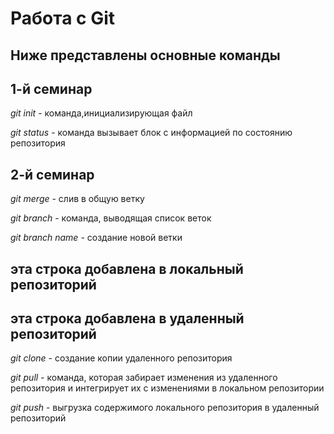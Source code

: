 # Работа с Git
## Ниже представлены основные команды
## 1-й семинар
*git init* - команда,инициализирующая файл

*git status* - команда вызывает блок с информацией  по состоянию репозитория
## 2-й семинар
*git merge* - слив в общую ветку

*git branch* - команда, выводящая список веток

*git branch name* - создание новой ветки

## эта строка добавлена в локальный репозиторий


## эта строка добавлена в удаленный репозиторий

*git clone* - создание копии удаленного репозитория

*git pull* - команда, которая забирает изменения из удаленного репозитория и интегрирует их с изменениями в локальном репозитории

*git push* - выгрузка содержимого локального репозитория в удаленный репозиторий
